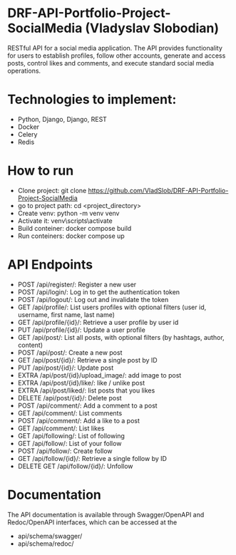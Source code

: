 # DRF-API-Portfolio-Project-SocialMedia (Vladyslav Slobodian)

RESTful API for a social media application. The API provides functionality for users to establish profiles, follow other accounts, generate and access posts, control likes and comments, and execute standard social media operations.

# Technologies to implement:
- Python, Django, Django, REST
- Docker
- Celery
- Redis

# How to run
- Clone project: git clone https://github.com/VladSlob/DRF-API-Portfolio-Project-SocialMedia
- go to project path: cd <project_directory>
- Create venv: python -m venv venv
- Activate it: venv\scripts\activate
- Build conteiner: docker compose build
- Run conteiners: docker compose up

# API Endpoints
- POST /api/register/: Register a new user
- POST /api/login/: Log in to get the authentication token
- POST /api/logout/: Log out and invalidate the token
- GET /api/profile/: List users profiles with optional filters (user id, username, first name, last name)
- GET /api/profile/{id}/: Retrieve a user profile by user id
- PUT /api/profile/{id}/: Update a user profile
- GET /api/post/: List all posts, with optional filters (by hashtags, author, content)
- POST /api/post/: Create a new post
- GET /api/post/{id}/: Retrieve a single post by ID
- PUT /api/post/{id}/: Update post
- EXTRA /api/post/{id}/upload_image/: add image to post
- EXTRA /api/post/{id}/like/: like / unlike post
- EXTRA /api/post/liked/: list posts that you likes
- DELETE /api/post/{id}/: Delete post
- POST /api/comment/: Add a comment to a post
- GET /api/comment/: List comments
- POST /api/comment/: Add a like to a post
- GET /api/comment/: List likes
- GET /api/following/: List of following
- GET /api/follow/: List of your follow
- POST /api/follow/: Create follow
- GET /api/follow/{id}/: Retrieve a single follow by ID
- DELETE GET /api/follow/{id}/: Unfollow

# Documentation
The API documentation is available through Swagger/OpenAPI and Redoc/OpenAPI interfaces, which can be accessed at the
- api/schema/swagger/
- api/schema/redoc/
